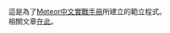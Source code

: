 這是為了<a href="http://zhtutorial.meteor.com/" target="_blank">Meteor中文實戰手冊</a>所建立的範立程式。
<br />
相關文章<a href="http://zhtutorial.meteor.com/article/object_oriented_data_model" target="_blank">在此</a>。